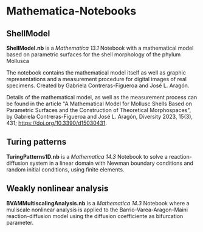 # Mathematica-Notebooks


## ShellModel 

**ShellModel.nb** is a *Mathematica 13.1* Notebook with a mathematical model based on parametric surfaces for the shell morphology of the phylum Mollusca

The notebook contains the mathematical model itself as well as graphic representations and a measurement procedure for digital images of real specimens. Created by Gabriela Contreras-Figueroa and José L. Aragón.

Details of the mathematical model, as well as the measurement process can be found in the article "A Mathematical Model for Mollusc Shells Based on Parametric Surfaces and the Construction of Theoretical Morphospaces", by Gabriela Contreras-Figueroa and José L. Aragón, Diversity 2023, 15(3), 431; https://doi.org/10.3390/d15030431.

## Turing patterns

**TuringPatterns1D.nb** is a *Mathematica 14.3* Notebook to solve a reaction-diffusion system in a linear domain with Newman boundary conditions and random initial conditions, using finite elements.


## Weakly nonlinear analysis

**BVAMMultiscalingAnalysis.nb** is a *Mathematica 14.3* Notebook where a muliscale nonlinear analysis is applied to the Barrio-Varea-Aragon-Maini reaction-diffusion model using the diffusion coefficiente as bifurcation parameter.
